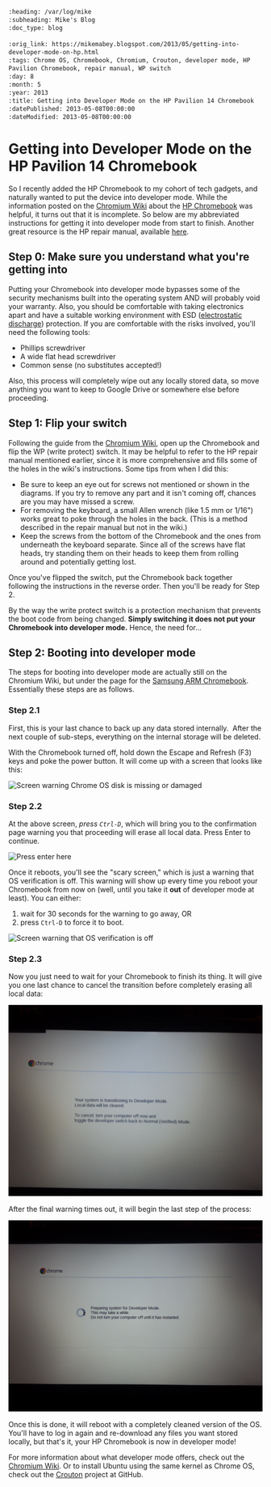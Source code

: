 ```eval_rst
:heading: /var/log/mike
:subheading: Mike's Blog
:doc_type: blog

:orig_link: https://mikemabey.blogspot.com/2013/05/getting-into-developer-mode-on-hp.html
:tags: Chrome OS, Chromebook, Chromium, Crouton, developer mode, HP Pavilion Chromebook, repair manual, WP switch
:day: 8
:month: 5
:year: 2013
:title: Getting into Developer Mode on the HP Pavilion 14 Chromebook
:datePublished: 2013-05-08T00:00:00
:dateModified: 2013-05-08T00:00:00
```
# Getting into Developer Mode on the HP Pavilion 14 Chromebook

So I recently added the HP Chromebook to my cohort of tech gadgets, and naturally wanted to put the device into
developer mode. While the information posted on the [Chromium Wiki](http://www.chromium.org/chromium-os) about the [HP
Chromebook](http://www.chromium.org/chromium-os/developer-information-for-chrome-os-devices/hp-pavilion-14-chromebook)
was helpful, it turns out that it is incomplete. So below are my abbreviated instructions for getting it into developer
mode from start to finish. Another great resource is the HP repair manual, available
[here](http://www.manualbag.com/hp/hp-laptops/hp-pavilion-14-c010us-chromebook/).

## Step 0: Make sure you understand what you're getting into

Putting your Chromebook into developer mode bypasses some of the security mechanisms built into the operating system AND
will probably void your warranty. Also, you should be comfortable with taking electronics apart and have a suitable
working environment with ESD ([electrostatic discharge](http://en.wikipedia.org/wiki/Electrostatic_discharge))
protection. If you are comfortable with the risks involved, you'll need the following tools:

* Phillips screwdriver
* A wide flat head screwdriver
* Common sense (no substitutes accepted!)

Also, this process will completely wipe out any locally stored data, so move anything you want to keep to Google Drive
or somewhere else before proceeding.


## Step 1: Flip your switch

Following the guide from the [Chromium
Wiki](http://www.chromium.org/chromium-os/developer-information-for-chrome-os-devices/hp-pavilion-14-chromebook), open
up the Chromebook and flip the WP (write protect) switch. It may be helpful to refer to the HP repair manual mentioned
earlier, since it is more comprehensive and fills some of the holes in the wiki's instructions. Some tips from when I
did this:

* Be sure to keep an eye out for screws not mentioned or shown in the diagrams. If you try to remove any part and it
  isn't coming off, chances are you may have missed a screw.
* For removing the keyboard, a small Allen wrench (like 1.5 mm or 1/16") works great to poke through the holes in the
  back. (This is a method described in the repair manual but not in the wiki.)
* Keep the screws from the bottom of the Chromebook and the ones from underneath the keyboard separate. Since all of the
  screws have flat heads, try standing them on their heads to keep them from rolling around and potentially getting
  lost.

Once you've flipped the switch, put the Chromebook back together following the instructions in the reverse order. Then
you'll be ready for Step 2.

By the way the write protect switch is a protection mechanism that prevents the boot code from being changed. **Simply
switching it does not put your Chromebook into developer mode.** Hence, the need for...


## Step 2: Booting into developer mode

The steps for booting into developer mode are actually still on the Chromium Wiki, but under the page for the [Samsung
ARM Chromebook](http://www.chromium.org/chromium-os/developer-information-for-chrome-os-devices/samsung-arm-chromebook).
Essentially these steps are as follows.

### Step 2.1

First, this is your last chance to back up any data stored internally.  After the next couple of sub-steps, everything
on the internal storage will be deleted.

With the Chromebook turned off, hold down the Escape and Refresh (F3) keys and poke the power button. It will come up
with a screen that looks like this:

![Screen warning Chrome OS disk is missing or damaged](chromebook_step_2_1.jpg)

### Step 2.2

At the above screen, *press `Ctrl-D`*, which will bring you to the confirmation page warning you that proceeding will
erase all local data. Press Enter to continue.

![Press enter here](https://4.bp.blogspot.com/-8OuKNZy_TjI/UYpV5INqFfI/AAAAAAAADeQ/iyGKqlDTKhg/s1600/20130508_033606.jpg)

Once it reboots, you'll see the "scary screen," which is just a warning that OS verification is off. This warning will
show up every time you reboot your Chromebook from now on (well, until you take it **out** of developer mode at least).
You can either:

1. wait for 30 seconds for the warning to go away, OR
2. press `Ctrl-D` to force it to boot.

![Screen warning that OS verification is off](chromebook_step_2_2_2.jpg)

### Step 2.3

Now you just need to wait for your Chromebook to finish its thing. It will give you one last chance to cancel the
transition before completely erasing all local data:

![Last chance to cancel](chromebook_step_2_3_1.jpg)

After the final warning times out, it will begin the last step of the process:

![Preparing system for Developer Mode](chromebook_step_2_3_2.jpg)

Once this is done, it will reboot with a completely cleaned version of the OS. You'll have to log in again and
re-download any files you want stored locally, but that's it, your HP Chromebook is now in developer mode!

For more information about what developer mode offers, check out the [Chromium
Wiki](http://www.chromium.org/chromium-os). Or to install Ubuntu using the same kernel as Chrome OS, check out the
[Crouton](https://github.com/dnschneid/crouton) project at GitHub.
